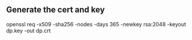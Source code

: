## Generate the cert and key

openssl req -x509 -sha256 -nodes -days 365 -newkey rsa:2048 -keyout dp.key -out dp.crt
